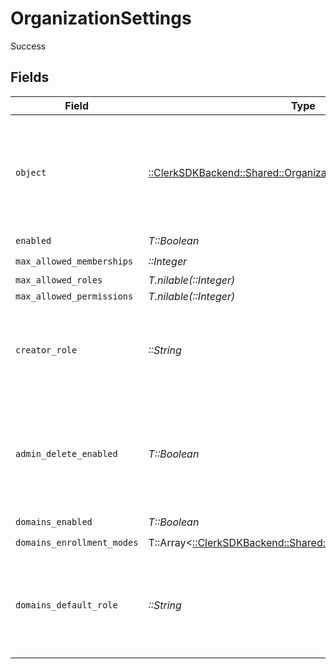 # OrganizationSettings

Success


## Fields

| Field                                                                                                        | Type                                                                                                         | Required                                                                                                     | Description                                                                                                  |
| ------------------------------------------------------------------------------------------------------------ | ------------------------------------------------------------------------------------------------------------ | ------------------------------------------------------------------------------------------------------------ | ------------------------------------------------------------------------------------------------------------ |
| `object`                                                                                                     | [::ClerkSDKBackend::Shared::OrganizationSettingsObject](../../models/shared/organizationsettingsobject.md)   | :heavy_check_mark:                                                                                           | String representing the object's type. Objects of the same type share the same value.                        |
| `enabled`                                                                                                    | *T::Boolean*                                                                                                 | :heavy_check_mark:                                                                                           | N/A                                                                                                          |
| `max_allowed_memberships`                                                                                    | *::Integer*                                                                                                  | :heavy_check_mark:                                                                                           | N/A                                                                                                          |
| `max_allowed_roles`                                                                                          | *T.nilable(::Integer)*                                                                                       | :heavy_minus_sign:                                                                                           | N/A                                                                                                          |
| `max_allowed_permissions`                                                                                    | *T.nilable(::Integer)*                                                                                       | :heavy_minus_sign:                                                                                           | N/A                                                                                                          |
| `creator_role`                                                                                               | *::String*                                                                                                   | :heavy_check_mark:                                                                                           | The role key that a user will be assigned after creating an organization.                                    |
| `admin_delete_enabled`                                                                                       | *T::Boolean*                                                                                                 | :heavy_check_mark:                                                                                           | The default for whether an admin can delete an organization with the Frontend API.                           |
| `domains_enabled`                                                                                            | *T::Boolean*                                                                                                 | :heavy_check_mark:                                                                                           | N/A                                                                                                          |
| `domains_enrollment_modes`                                                                                   | T::Array<[::ClerkSDKBackend::Shared::DomainsEnrollmentModes](../../models/shared/domainsenrollmentmodes.md)> | :heavy_check_mark:                                                                                           | N/A                                                                                                          |
| `domains_default_role`                                                                                       | *::String*                                                                                                   | :heavy_check_mark:                                                                                           | The role key that it will be used in order to create an organization invitation or suggestion.               |